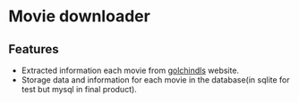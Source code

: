 # Movie downloader

## Features
- Extracted information each movie from [golchindls](https://golchindls.ir/) website.
- Storage data and information for each movie in the database(in sqlite for test but mysql in final product).
